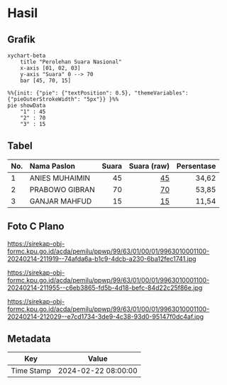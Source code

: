 # Hasil

## Grafik

```mermaid
xychart-beta
    title "Perolehan Suara Nasional"
    x-axis [01, 02, 03]
    y-axis "Suara" 0 --> 70
    bar [45, 70, 15]
```

```mermaid
%%{init: {"pie": {"textPosition": 0.5}, "themeVariables": {"pieOuterStrokeWidth": "5px"}} }%%
pie showData
    "1" : 45
    "2" : 70
    "3" : 15
```

## Tabel

| No. | Nama Paslon    | Suara | Suara (raw) | Persentase |
|:--- |:-------------- | -----:| -----------:| ----------:|
| 1   | ANIES MUHAIMIN | 45    | [45][p-1]   | 34,62      |
| 2   | PRABOWO GIBRAN | 70    | [70][p-2]   | 53,85      |
| 3   | GANJAR MAHFUD  | 15    | [15][p-3]   | 11,54      |


[p-1]: https://github.com/gigit-pemilu/pemilu-2024/blob/main/pilpres/hitung-suara/sub/99-luar-negeri/sub/63-kuching-malaysia/sub/01-kuching-malaysia/sub/0001-kuching-malaysia/sub/100-ksk-095/sub/paslon-1.txt
[p-2]: https://github.com/gigit-pemilu/pemilu-2024/blob/main/pilpres/hitung-suara/sub/99-luar-negeri/sub/63-kuching-malaysia/sub/01-kuching-malaysia/sub/0001-kuching-malaysia/sub/100-ksk-095/sub/paslon-2.txt
[p-3]: https://github.com/gigit-pemilu/pemilu-2024/blob/main/pilpres/hitung-suara/sub/99-luar-negeri/sub/63-kuching-malaysia/sub/01-kuching-malaysia/sub/0001-kuching-malaysia/sub/100-ksk-095/sub/paslon-3.txt

## Foto C Plano

https://sirekap-obj-formc.kpu.go.id/acda/pemilu/ppwp/99/63/01/00/01/9963010001100-20240214-211919--74afda6a-b1c9-4dcb-a230-6ba12fec1741.jpg

https://sirekap-obj-formc.kpu.go.id/acda/pemilu/ppwp/99/63/01/00/01/9963010001100-20240214-211955--c6eb3865-fd5b-4d18-befc-84d22c25f86e.jpg

https://sirekap-obj-formc.kpu.go.id/acda/pemilu/ppwp/99/63/01/00/01/9963010001100-20240214-212029--e7cd1734-3de9-4c38-93d0-95147f0dc4af.jpg


## Metadata

| Key        | Value               |
| ---------- | ------------------- |
| Time Stamp | 2024-02-22 08:00:00 |



